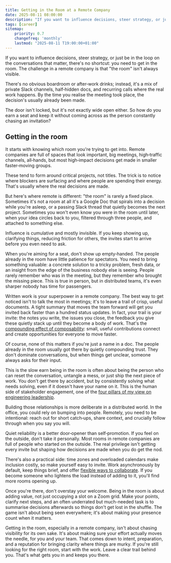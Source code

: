 ```yaml
---
title: Getting in the Room at a Remote Company
date: 2025-08-11 08:00:00
description: "If you want to influence decisions, steer strategy, or just be in the loop on the conversations that matter there's no shortcut: you need to get in the room. The challenge in a remote company is that 'the room' isn't always visible"
tags: [career]
sitemap:
    priority: 0.7
    changefreq: 'monthly'
    lastmod: "2025-08-11 T19:00:00+01:00"
---
```


If you want to influence decisions, steer strategy, or just be in the loop on the conversations that matter, there's no shortcut: you need to get in the room. The challenge in a remote company is that "the room" isn't always visible. 

There's no obvious boardroom or after‑work drinks; instead, it's a mix of private Slack channels, half‑hidden docs, and recurring calls where the real work happens. By the time you realise the meeting took place, the decision's usually already been made.

The door isn't locked, but it's not exactly wide open either. So how do you earn a seat and keep it without coming across as the person constantly chasing an invitation?

## Getting in the room

It starts with knowing which room you're trying to get into. Remote companies are full of spaces that look important, big meetings, high‑traffic channels, all‑hands, but most high‑impact decisions get made in smaller faster‑moving groups.

These tend to form around critical projects, not titles. The trick is to notice where blockers are surfacing and where people are spending their energy. That's usually where the real decisions are made.

But here's where remote is different: "the room" is rarely a fixed place. Sometimes it's not a room at all it's a Google Doc that spirals into a decision while you're asleep, or a passing Slack thread that quietly becomes the next project. Sometimes you won't even know you were in the room until later, when your idea circles back to you, filtered through three people, and attached to something else.

Influence is cumulative and mostly invisible. If you keep showing up, clarifying things, reducing friction for others, the invites start to arrive before you even need to ask.

When you're aiming for a seat, don't show up empty‑handed. The people already in the room have little patience for spectators. You need to bring something valuable: a concrete solution to a tricky problem, fresh data, or an insight from the edge of the business nobody else is seeing. People rarely remember who was in the meeting, but they remember who brought the missing piece. This is true in person, but in distributed teams, it's even sharper nobody has time for passengers.

Written work is your superpower in a remote company. The best way to get noticed isn't to talk the most in meetings; it's to leave a trail of crisp, useful documents. A tight summary that moves the team forward will get you invited back faster than a hundred status updates. In fact, your trail is your invite: the notes you write, the issues you close, the feedback you give these quietly stack up until they become a body of work. That's the [compounding effect of composability](/composable-first-reusable-forever): small, useful contributions connect and create opportunities for everyone to move faster.

Of course, none of this matters if you're just a name in a doc. The people already in the room usually got there by quietly compounding trust. They don't dominate conversations, but when things get unclear, someone always asks for their input.

This is the slow earn being in the room is often about being the person who can reset the conversation, untangle a mess, or just ship the next piece of work. You don't get there by accident, but by consistently solving what needs solving, even if it doesn't have your name on it. This is the human side of stakeholder engagement, one of the [four pillars of my view on engineering leadership](/four-pillars-of-engineering-leadership).

Building those relationships is more deliberate in a distributed world. In the office, you could rely on bumping into people. Remotely, you need to be intentional: reach out for short catch‑ups, share context, and crucially follow through when you say you will.

Quiet reliability is a better door‑opener than self‑promotion. If you feel on the outside, don't take it personally. Most rooms in remote companies are full of people who started on the outside. The real privilege isn't getting every invite but shaping how decisions are made when you do get the nod.

There's also a practical side: time zones and overloaded calendars make inclusion costly, so make yourself easy to invite. Work asynchronously by default, keep things brief, and offer [flexible ways to collaborate](/boundaries-over-coordination). If you become someone who lightens the load instead of adding to it, you'll find more rooms opening up.

Once you're there, don't overstay your welcome. Being in the room is about adding value, not just occupying a slot on a Zoom grid. Make your points, clarify next steps, and an often underrated but much-needed task is to summarise decisions afterwards so things don't get lost in the shuffle. The game isn't about being seen everywhere; it's about making your presence count when it matters.

Getting in the room, especially in a remote company, isn't about chasing visibility for its own sake. It's about making sure your effort actually moves the needle, for you and your team. That comes down to intent, preparation, and a reputation for bringing clarity where things are murky. If you're still looking for the right room, start with the work. Leave a clear trail behind you. That's what gets you in and keeps you there.
